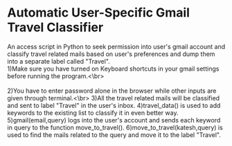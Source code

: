 # Automatic User-Specific Gmail Travel Classifier
An access script in Python to seek permission into user's gmail account and classify travel related mails based on user's preferences and dump them into a separate label called "Travel".
<br>1)Make sure you have turned on Keyboard shortcuts in your gmail settings before running the program.<\br>				
<br>2)You have to enter password alone in the browser while other inputs are given through terminal.<\br> 
3)All the travel related mails will be classified and sent to label "Travel" in the user's inbox.
4)travel_data() is used to add keywords to the existing list to classify it in even better way.
5)gmail(email,query) logs into the user's account and sends each keyword in query to the function move_to_travel().
6)move_to_travel(katesh,query) is used to find the mails related to the query and move it to the label "Travel".
